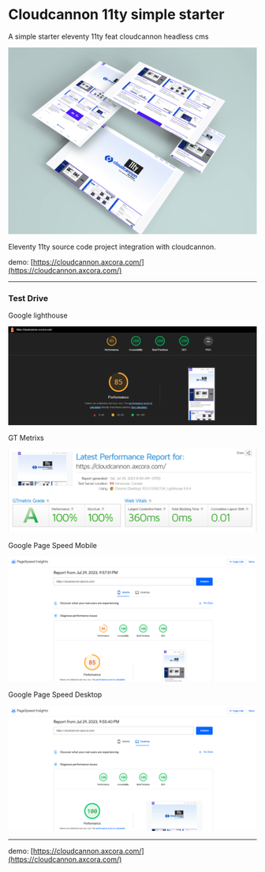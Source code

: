 # Cloudcannon 11ty simple starter

A simple starter eleventy 11ty feat cloudcannon headless cms

![cloudcannon eleventy starter](shoot.png)

Eleventy 11ty source code project integration with cloudcannon.

demo: [https://cloudcannon.axcora.com/](https://cloudcannon.axcora.com/)

---

### Test Drive

Google lighthouse

![cloudcannon eleventy starter](lighthouse.png)

GT Metrixs

![cloudcannon eleventy starter](gtmetrix.png)

Google Page Speed Mobile

![cloudcannon eleventy starter](mobiles.png)

Google Page Speed Desktop

![cloudcannon eleventy starter](desktop.png)

---

demo: [https://cloudcannon.axcora.com/](https://cloudcannon.axcora.com/)
